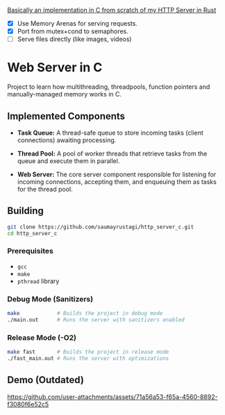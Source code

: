 [Basically an implementation in C from scratch of my HTTP Server in Rust](https://github.com/saumayrustagi/http_server_rust)

- [x] Use Memory Arenas for serving requests.
- [x] Port from mutex+cond to semaphores.
- [ ] Serve files directly (like images, videos)

# Web Server in C

Project to learn how multithreading, threadpools, function pointers and manually-managed memory works in C.

## Implemented Components

* **Task Queue:** A thread-safe queue to store incoming tasks (client connections) awaiting processing.

* **Thread Pool:** A pool of worker threads that retrieve tasks from the queue and execute them in parallel.

* **Web Server:** The core server component responsible for listening for incoming connections, accepting them, and enqueuing them as tasks for the thread pool.

## Building

```bash
git clone https://github.com/saumayrustagi/http_server_c.git
cd http_server_c
```

### Prerequisites

* `gcc`
* `make`
* `pthread` library

### Debug Mode (Sanitizers)

```bash
make            # Builds the project in debug mode
./main.out      # Runs the server with sanitizers enabled
```

### Release Mode (-O2)

```bash
make fast       # Builds the project in release mode
./fast_main.out # Runs the server with optimizations
```

## Demo (Outdated)

https://github.com/user-attachments/assets/71a56a53-f65a-4560-8892-f3080f6e52c5




